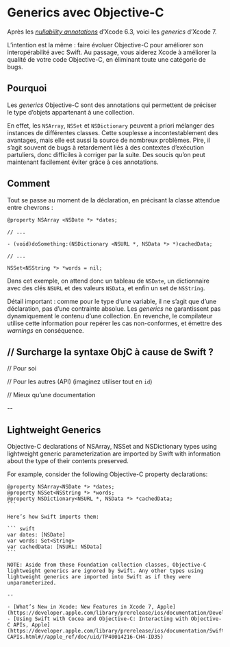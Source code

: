 # Generics avec Objective-C

Après les [_nullability annotations_](http://www.vtourraine.net/blog/2015/objective-c-nullability) d’Xcode 6.3, voici les _generics_ d’Xcode 7. 

L’intention est la même : faire évoluer Objective-C pour améliorer son interopérabilité avec Swift. Au passage, vous aiderez Xcode à améliorer la qualité de votre code Objective-C, en éliminant toute une catégorie de bugs.


## Pourquoi

Les _generics_ Objective-C sont des annotations qui permettent de préciser le type d’objets appartenant à une collection.

En effet, les `NSArray`, `NSSet` et `NSDictionary` peuvent a priori mélanger des instances de différentes classes. Cette souplesse a incontestablement des avantages, mais elle est aussi la source de nombreux problèmes. Pire, il s’agit souvent de bugs à retardement liés à des contextes d’exécution partuliers, donc difficiles à corriger par la suite. Des soucis qu’on peut maintenant facilement éviter grâce à ces annotations.


## Comment

Tout se passe au moment de la déclaration, en précisant la classe attendue entre chevrons :

``` objc
@property NSArray <NSDate *> *dates;

// ...

- (void)doSomething:(NSDictionary <NSURL *, NSData *> *)cachedData;

// ...

NSSet<NSString *> *words = nil;
```

Dans cet exemple, on attend donc un tableau de `NSDate`, un dictionnaire avec des clés `NSURL` et des valeurs `NSData`, et enfin un set de `NSString`.

Détail important : comme pour le type d’une variable, il ne s’agit que d’une déclaration, pas d’une contrainte absolue. Les _generics_ ne garantissent pas dynamiquement le contenu d’une collection. En revenche, le compilateur utilise cette information pour repérer les cas non-conformes, et émettre des _warnings_ en conséquence. 


## // Surcharge la syntaxe ObjC à cause de Swift ?

// Pour soi

// Pour les autres (API) (imaginez utiliser tout en `id`)

// Mieux qu’une documentation


--

## Lightweight Generics

Objective-C declarations of NSArray, NSSet and NSDictionary types using lightweight generic parameterization are imported by Swift with information about the type of their contents preserved.

For example, consider the following Objective-C property declarations:

```` objc
@property NSArray<NSDate *> *dates;
@property NSSet<NSString *> *words;
@property NSDictionary<NSURL *, NSData *> *cachedData;
```

Here’s how Swift imports them:

``` swift
var dates: [NSDate]
var words: Set<String>
var cachedData: [NSURL: NSData]
```

NOTE: Aside from these Foundation collection classes, Objective-C lightweight generics are ignored by Swift. Any other types using lightweight generics are imported into Swift as if they were unparameterized.

--

- [What’s New in Xcode: New Features in Xcode 7, Apple](https://developer.apple.com/library/prerelease/ios/documentation/DeveloperTools/Conceptual/WhatsNewXcode/Articles/xcode_7_0.html)
- [Using Swift with Cocoa and Objective-C: Interacting with Objective-C APIs, Apple](https://developer.apple.com/library/prerelease/ios/documentation/Swift/Conceptual/BuildingCocoaApps/InteractingWithObjective-CAPIs.html#//apple_ref/doc/uid/TP40014216-CH4-ID35)
